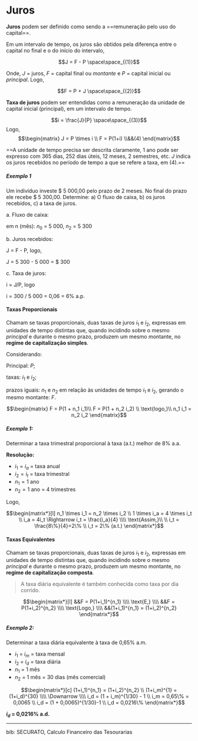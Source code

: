 # Juros

**Juros** podem ser definido como sendo a ==remuneração pelo uso do capital==.

Em um intervalo de tempo, os juros são obtidos pela diferença entre o capital no final e o do início do intervalo,

$$J = F - P \space\space_{(1)}$$

Onde, $J$ = juros, $F$ = capital final ou _montante_ e $P$ = capital inicial ou _principal_. Logo,

$$F = P + J \space\space_{(2)}$$

**Taxa de juros** podem ser entendidas como a remuneração da unidade de capital inicial (principal), em um intervalo de tempo.

$$i = \frac{J}{P} \space\space_{(3)}$$
Logo,
$$\begin{matrix}
J = P \times i
\\
F = P(1+i) \\&&(4)
\end{matrix}$$

==A unidade de tempo precisa ser descrita claramente, 1 ano pode ser expresso com 365 dias, 252 dias úteis, 12 meses, 2 semestres, etc.  _J_ indica os juros recebidos no período de tempo a que se refere a taxa, em (4).==

##### Exemplo 1

Um indivíduo investe $ 5 000,00 pelo prazo de 2 meses. No final do prazo ele recebe $ 5 300,00. Determine: a) O fluxo de caixa, b) os juros recebidos, c) a taxa de juros.

a. Fluxo de caixa:

em n (mês): $n_0$ = 5 000, $n_2$ = 5 300

b. Juros recebidos:

J = F - P, logo,

J = 5 300 - 5 000 = $ 300

c. Taxa de juros:

i = J/P, logo

i = 300 / 5 000 = 0,06 = 6% a.p.


#### Taxas Proporcionais
Chamam se taxas proporcionais, duas taxas de juros $i_1$ e $i_2$, expressas em unidades de tempo distintas que, quando incidindo sobre o mesmo _principal_ e durante o mesmo prazo, produzem um mesmo montante, no **regime de capitalização simples**.

Considerando:

Principal: $P$;

taxas: $i_1$ e $i_2$;

prazos iguais: $n_1$ e $n_2$ em relação às unidades de tempo $i_1$ e $i_2$, gerando o mesmo montante: $F$.

$$\begin{matrix}
F = P(1 + n_1 i_1)\\
F = P(1 + n_2 i_2) \\
\text{logo,}\\
n_1 i_1 = n_2 i_2
\end{matrix}$$



##### Exemplo 1:

Determinar a taxa trimestral proporcional à taxa (a.t.) melhor de 8% a.a.

**Resolução:**

- $i_1 = i_a$ = taxa anual
- $i_2 = i_t$ = taxa trimestral
- $n_1 = 1$ ano
- $n_2 = 1$ ano = 4 trimestres

Logo,

$$\begin{matrix*}[l]
n_1 \times i_1 = n_2 \times i_2
\\
1 \times i_a = 4 \times i_t
\\
i_a = 4i_t \Rightarrow i_t = \frac{i_a}{4}
\\\\
\text{Assim,}\\
\\
i_t = \frac{8\%}{4}=2\%
\\
i_t = 2\% (a.t.)
\end{matrix*}$$


#### Taxas Equivalentes
Chamam se taxas proporcionais, duas taxas de juros $i_1$ e $i_2$, expressas em unidades de tempo distintas que, quando incidindo sobre o mesmo _principal_ e durante o mesmo prazo, produzem um mesmo montante, no **regime de capitalização composta**.

> A taxa diária equivalente é também conhecida como taxa por dia corrido.

$$\begin{matrix*}[l]
&&F = P(1+i_1)^{n_1}
\\\\
\text{E,}
\\\\
&&F = P(1+i_2)^{n_2}
\\\\
\text{Logo,}
\\\\
&&(1+i_1)^{n_1} = (1+i_2)^{n_2}
\end{matrix*}$$


##### Exemplo 2:
Determinar a taxa diária equivalente à taxa de 0,65% a.m.

- $i_1$ = $i_m$ = taxa mensal
- $i_2$ = $i_d$ = taxa diária
- $n_1$ = 1 mês
- $n_2$ = 1 mês = 30 dias (mês comercial)


$$\begin{matrix*}[c]
(1+i_1)^{n_1} = (1+i_2)^{n_2}
\\
(1+i_m)^{1} = (1+i_d)^{30}
\\\\
\Downarrow
\\\\
i_d = (1 + i_m)^{1/30} - 1
\\
i_m = 0,65\% = 0,0065
\\
i_d = (1 + 0,0065)^{1/30}-1
\\
i_d = 0,0216\%
\end{matrix*}$$

**$i_d$ = 0,0216% a.d.**





---
bib:
SECURATO, Calculo Financeiro das Tesourarias
